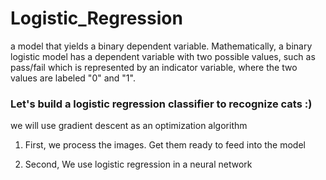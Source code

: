 # Logistic_Regression

a model that yields a binary dependent variable. Mathematically, a binary logistic model has a dependent variable with two possible values, such as pass/fail which is represented by an indicator variable, where the two values are labeled "0" and "1".



### Let's build a logistic regression classifier to recognize cats :)


we will use gradient descent as an optimization algorithm

1. First, we process the images. Get them ready to feed into the model

2. Second, We use logistic regression in a neural network 


